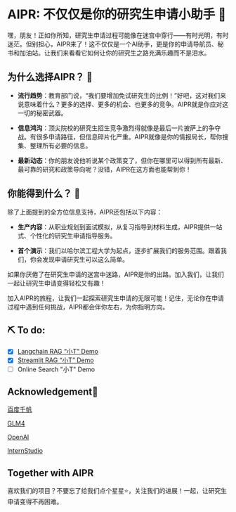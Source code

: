 # AIPR: 不仅仅是你的研究生申请小助手 🚀

嘿，朋友！正如你所知，研究生申请过程可能像在迷宫中穿行——有时光明，有时迷茫。但别担心，AIPR来了！这不仅仅是一个AI助手，更是你的申请导航员、秘书和加油站。让我们来看看它如何让你的研究生之路充满乐趣而不是泪水。

## 为什么选择AIPR？ 🤔

- **流行趋势**：教育部门说，“我们要增加免试研究生的比例！”好吧，这对我们来说意味着什么？更多的选择、更多的机会、也更多的竞争。AIPR就是你应对这一切的秘密武器。

- **信息鸿沟**：顶尖院校的研究生招生竞争激烈得就像是最后一片披萨上的争夺战。有很多申请路径，但信息碎片化严重。AIPR就像是你的情报局长，帮你搜集、整理所有必要的信息。

- **最新动态**：你的朋友说他听说某个政策变了，但你在哪里可以得到所有最新、最可靠的研究和政策导向呢？没错，AIPR在这方面也能帮到你！

## 你能得到什么？ 🎁

除了上面提到的全方位信息支持，AIPR还包括以下内容：

- **生产内容**：从职业规划到面试模拟，从复习指导到材料生成，AIPR提供一站式、个性化的研究生申请指导服务。

- **首个演示**：我们以哈尔滨工程大学为起点，逐步扩展我们的服务范围。跟着我们，你会发现申请研究生可以这么简单。


如果你厌倦了在研究生申请的迷宫中迷路，AIPR是你的出路。加入我们，让我们一起让研究生申请变得轻松又有趣！

加入AIPR的旅程，让我们一起探索研究生申请的无限可能！记住，无论你在申请过程中遇到任何挑战，AIPR都会伴你左右，为你指明方向。


## :pick: To do:

- [x] [Langchain RAG “小T” Demo](https://github.com/CareerSynapse/AIPR/blob/main/%E6%8E%A8%E5%85%8D%E5%8A%A9%E6%89%8B/Demo.ipynb)
- [x] [Streamlit RAG “小T” Demo]([http://49.232.147.232:8501])
- [ ] Online Search "小T" Demo

## Acknowledgement🥰

[百度千帆](https://console.bce.baidu.com/qianfan/ais/console/applicationConsole/application)

[GLM4](https://maas.aminer.cn/usercenter/apikeys)

[OpenAI](https://platform.openai.com/docs/introduction)

[InternStudio](https://studio.intern-ai.org.cn/)

## Together with AIPR

喜欢我们的项目？不要忘了给我们点个星星⭐️，关注我们的进展！一起，让研究生申请变得不再困难。
